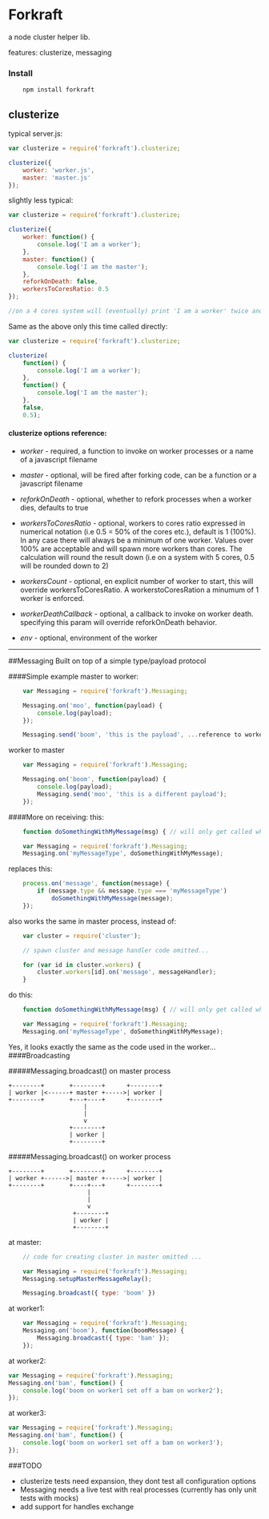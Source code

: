 Forkraft
========

a node cluster helper lib.

features: clusterize, messaging

### Install
```
	npm install forkraft
```

## clusterize
typical server.js:
```js
var clusterize = require('forkraft').clusterize;

clusterize({
	worker: 'worker.js',
	master: 'master.js'
});
```
slightly less typical:
```js
var clusterize = require('forkraft').clusterize;

clusterize({
	worker: function() {
	    console.log('I am a worker');
	},
	master: function() {
		console.log('I am the master');
	},
	reforkOnDeath: false,
	workersToCoresRatio: 0.5
});

//on a 4 cores system will (eventually) print 'I am a worker' twice and 'I am the master' once

```
Same as the above only this time called directly:
```js
var clusterize = require('forkraft').clusterize;

clusterize(
	function() {
	    console.log('I am a worker');
	},
	function() {
		console.log('I am the master');
	},
	false,
	0.5);
```

#### clusterize options reference:
- *worker*            - required, a function to invoke on worker processes or a name of a javascript filename

- *master*            - optional, will be fired after forking code, can be a function or a javascript filename

- *reforkOnDeath*     - optional, whether to refork processes when a worker dies, defaults to true

- *workersToCoresRatio* - optional, workers to cores ratio expressed in numerical notation (i.e 0.5 = 50% of the cores etc.), default is 1 (100%). In any case there will always be a minimum of one worker. Values over 100% are acceptable and will spawn more workers than cores. The calculation will round the result down (i.e on a system with 5 cores, 0.5 will be rounded down to 2)

- *workersCount*        - optional, en explicit number of worker to start, this will override workersToCoresRatio. A workerstoCoresRation a minumum of 1 worker is enforced.

- *workerDeathCallback* - optional, a callback to invoke on worker death. specifying this param will override reforkOnDeath behavior.

- *env* 				- optional, environment of the worker

-----------------------------------------------------------------------------------------------------------
##Messaging
Built on top of a simple type/payload protocol

####Simple example
master to worker:
```js
	var Messaging = require('forkraft').Messaging;

	Messaging.on('moo', function(payload) {
		console.log(payload);
	});

	Messaging.send('boom', 'this is the payload', ...reference to worker or worker id...);
```
worker to master
```js
	var Messaging = require('forkraft').Messaging;

	Messaging.on('boom', function(payload) {
		console.log(payload);
		Messaging.send('moo', 'this is a different payload');
	});
```
####More on receiving:
this:
```js
	function doSomethingWithMyMessage(msg) { // will only get called when message type matches }

	var Messaging = require('forkraft').Messaging;
	Messaging.on('myMessageType', doSomethingWithMyMessage);
```
replaces this:
```js
	process.on('message', function(message) {
		if (message.type && message.type === 'myMessageType')
			doSomethingWithMyMessage(message);
	});
```
also works the same in master process, instead of:
```js
	var cluster = require('cluster');

	// spawn cluster and message handler code omitted...

	for (var id in cluster.workers) {
		cluster.workers[id].on('message', messageHandler);
	}
```
do this:
```js
	function doSomethingWithMyMessage(msg) { // will only get called when message type matches }

	var Messaging = require('forkraft').Messaging;
	Messaging.on('myMessageType', doSomethingWithMyMessage);
```
Yes, it looks exactly the same as the code used in the worker...
####Broadcasting

#####Messaging.broadcast() on master process
```
+--------+       +--------+      +--------+
| worker |<------+ master +----->| worker |
+--------+       +---+----+      +--------+
                     |
                     |
                     v
                 +--------+
                 | worker |
                 +--------+
```
#####Messaging.broadcast() on worker process
```
+--------+       +--------+      +--------+
| worker +------>| master +----->| worker |
+--------+       +----+---+      +--------+
                      |
                      |
                      v
 	    		  +--------+
                  | worker |
                  +--------+
```
at master:
```js
	// code for creating cluster in master omitted ...

	var Messaging = require('forkraft').Messaging;
	Messaging.setupMasterMessageRelay();

	Messaging.broadcast({ type: 'boom' })
```
at worker1:
```js
	var Messaging = require('forkraft').Messaging;
	Messaging.on('boom'), function(boomMessage) {
		Messaging.broadcast({ type: 'bam' });
	});
```
at worker2:
```js
var Messaging = require('forkraft').Messaging;
Messaging.on('bam', function() {
	console.log('boom on worker1 set off a bam on worker2');
});
```
at worker3:
```js
var Messaging = require('forkraft').Messaging;
Messaging.on('bam', function() {
	console.log('boom on worker1 set off a bam on worker3');
});
```
###TODO
- clusterize tests need expansion, they dont test all configuration options
- Messaging needs a live test with real processes (currently has only unit tests with mocks)
- add support for handles exchange
